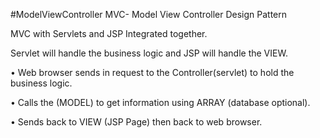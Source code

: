 #ModelViewController
MVC- Model View Controller Design Pattern


MVC with Servlets and JSP Integrated together. 


Servlet will handle the business logic  and JSP will handle the VIEW.

•	Web browser sends in request to the Controller(servlet) to hold the business logic. 

•	Calls the (MODEL) to get information using ARRAY (database optional).

•	Sends back to VIEW (JSP Page) then back to web browser.

